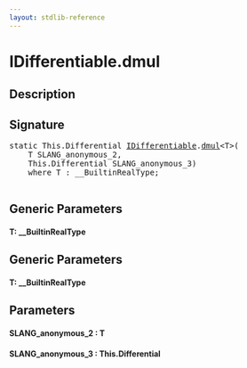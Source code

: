 ```yaml
---
layout: stdlib-reference
---
```


# IDifferentiable\.dmul

## Description





## Signature 

<pre>
<span class='code_keyword'>static</span> <span class="code_keyword">This</span>.Differential <a href="/stdlib-reference/interfaces/IDifferentiable/index" class="code_type">IDifferentiable</a>.<a href="/stdlib-reference/interfaces/IDifferentiable/dmul">dmul</a>&lt;<span class="code_type">T</span>&gt;(
    <span class="code_type">T</span> <span class='code_param'>SLANG_anonymous_2</span>,
    <span class="code_keyword">This</span>.Differential <span class='code_param'>SLANG_anonymous_3</span>)
    <span class='code_keyword'>where</span> <span class="code_type">T</span> : __BuiltinRealType;

</pre>

## Generic Parameters

#### T: \_\_BuiltinRealType

## Generic Parameters

#### T: \_\_BuiltinRealType

## Parameters

#### SLANG\_anonymous\_2  : T
#### SLANG\_anonymous\_3  : This\.Differential

